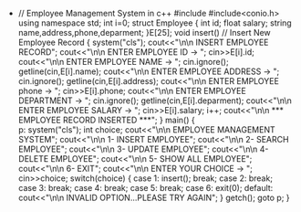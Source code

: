 - // Employee Management System in c++
#include<iostream>
#include<conio.h>
using namespace std;
int i=0;
struct Employee
{
	int id;
	float salary;
	string name,address,phone,deparment;
}E[25];
void insert() // Insert New Employee Record
{
	system("cls");
	cout<<"\n\n INSERT EMPLOYEE RECORD";
	cout<<"\n\n ENTER EMPLOYEE ID -> ";
	cin>>E[i].id;
	cout<<"\n\n ENTER EMPLOYEE NAME -> ";
	cin.ignore();
	getline(cin,E[i].name);
	cout<<"\n\n ENTER EMPLOYEE ADDRESS -> ";
	cin.ignore();
	getline(cin,E[i].address);
	cout<<"\n\n ENTER EMPLOYEE phone -> ";
	cin>>E[i].phone;
	cout<<"\n\n ENTER EMPLOYEE DEPARTMENT -> ";
	cin.ignore();
	getline(cin,E[i].deparment);
	cout<<"\n\n ENTER EMPLOYEE SALARY -> ";
	cin>>E[i].salary;
	i++;
	cout<<"\n\n *** EMPLOYEE RECORD INSERTED ***";
}
main()
{	
	p:
	system("cls");
	int choice;
	cout<<"\n\n EMPLOYEE MANAGEMENT SYSTEM";
	cout<<"\n\n 1- INSERT EMPLOYEE";
	cout<<"\n\n 2- SEARCH EMPLOYEE";
	cout<<"\n\n 3- UPDATE EMPLOYEE";
	cout<<"\n\n 4- DELETE EMPLOYEE";
	cout<<"\n\n 5- SHOW ALL EMPLOYEE";
	cout<<"\n\n 6- EXIT";
	cout<<"\n\n ENTER YOUR CHOICE -> ";
	cin>>choice;
	switch(choice)
	{
		case 1:
			insert();
			break;
		case 2:
			break;
		case 3:
			break;
		case 4:
			break;
		case 5:
			break;
		case 6:
			exit(0);
		default:
			cout<<"\n\n INVALID OPTION...PLEASE TRY AGAIN";
	}
	getch();
	goto p;
}
